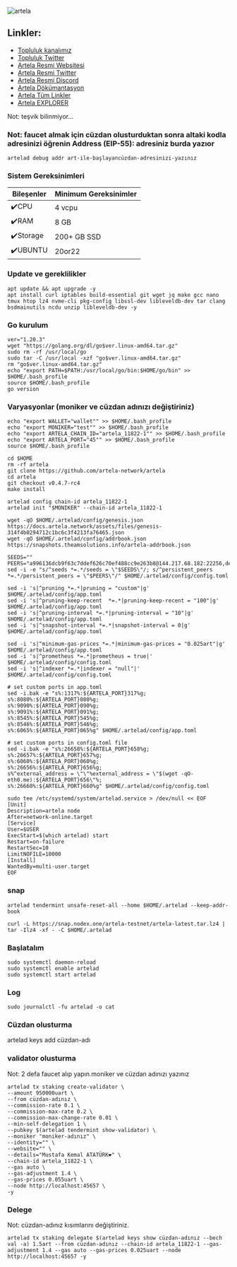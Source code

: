 
![artela](https://github.com/molla202/Artela/assets/91562185/a7922117-442e-4bbf-b56a-1d11e09670f7)

## Linkler:
 * [Topluluk kanalımız](https://t.me/corenodechat)
 * [Topluluk Twitter](https://twitter.com/corenodeHQ)
 * [Artela Resmi Websitesi](https://artela.network/)
 * [Artela Resmi Twitter](https://twitter.com/Artela_Network)
 * [Artela Resmi Discord](https://discord.gg/TzmnmuCU)
 * [Artela Dökümantasyon](https://docs.artela.network/develop/node/run-full-node)
 * [Artela Tüm Linkler](https://linktr.ee/artela_network)
 * [Artela EXPLORER](https://test.explorer.ist/artela/staking)


Not: teşvik bilinmiyor...

### Not: faucet almak için cüzdan olusturduktan sonra altaki kodla adresinizi öğrenin Address (EIP-55): adresiniz burda yazıor
```
artelad debug addr art-ile-başlayancüzdan-adresinizi-yazınız
```



### Sistem Gereksinimleri

| Bileşenler | Minimum Gereksinimler | 
| ------------ | ------------ |
| ✔️CPU |	4 vcpu|
| ✔️RAM	| 8 GB |
| ✔️Storage	| 200+ GB SSD |
| ✔️UBUNTU | 20or22 |


### Update ve gereklilikler
```
apt update && apt upgrade -y
apt install curl iptables build-essential git wget jq make gcc nano tmux htop lz4 nvme-cli pkg-config libssl-dev libleveldb-dev tar clang bsdmainutils ncdu unzip libleveldb-dev -y
```
### Go kurulum
```
ver="1.20.3"
wget "https://golang.org/dl/go$ver.linux-amd64.tar.gz"
sudo rm -rf /usr/local/go
sudo tar -C /usr/local -xzf "go$ver.linux-amd64.tar.gz"
rm "go$ver.linux-amd64.tar.gz"
echo "export PATH=$PATH:/usr/local/go/bin:$HOME/go/bin" >> $HOME/.bash_profile
source $HOME/.bash_profile
go version
```
### Varyasyonlar (moniker ve cüzdan adınızı değiştiriniz)
```
echo "export WALLET="wallet"" >> $HOME/.bash_profile
echo "export MONIKER="test"" >> $HOME/.bash_profile
echo "export ARTELA_CHAIN_ID="artela_11822-1"" >> $HOME/.bash_profile
echo "export ARTELA_PORT="45"" >> $HOME/.bash_profile
source $HOME/.bash_profile

cd $HOME
rm -rf artela
git clone https://github.com/artela-network/artela
cd artela
git checkout v0.4.7-rc4
make install

artelad config chain-id artela_11822-1
artelad init "$MONIKER" --chain-id artela_11822-1

wget -qO $HOME/.artelad/config/genesis.json https://docs.artela.network/assets/files/genesis-314f4b0294712c1bc6c3f4213fa76465.json
wget -qO $HOME/.artelad/config/addrbook.json https://snapshots.theamsolutions.info/artela-addrbook.json

SEEDS=""
PEERS="a996136dcb9f63c7ddef626c70ef488cc9e263b8@144.217.68.182:22256,de5612c035bd1875f0bd36d7cbf5d660b0d1e943@5.78.64.11:26656,bec6934fcddbac139bdecce19f81510cb5e02949@47.254.24.106:26656,30fb0055aced21472a01911353101bc4cd356bb3@47.89.230.117:26656,a03ae11a093c67e2554b73d174c4168fe715af10@57.128.103.184:26656,146d6011cce0423f564c9277c6a3390657c53730@157.90.226.23:26656,0188a9bcff4f411b29dbddda527d77803396e1c6@185.245.182.180:26656,b23bc610c374fd071c20ce4a2349bf91b8fbd7db@65.108.72.233:11656,aa416d3628dcce6e87d4b92d1867c8eca36a70a7@47.254.93.86:26656,978dee673bd447147f61aa5a1bdaabdfb8f8b853@47.88.57.107:26656,35ce36af33e289a29787eedb3127d21bf10edcff@81.0.218.194:45656,32d0e4aec8d8a8e33273337e1821f2fe2309539a@47.88.58.36:26656,1b73ac616d74375932fb6847ec67eee4a98174e9@116.202.85.52:25556,9e2fbfc4b32a1b013e53f3fc9b45638f4cddee36@47.254.66.177:26656,b23bc610c374fd071c20ce4a2349bf91b8fbd7db@65.108.72.233:11656,30fb0055aced21472a01911353101bc4cd356bb3@47.89.230.117:26656,9e2fbfc4b32a1b013e53f3fc9b45638f4cddee36@47.254.66.177:26656,978dee673bd447147f61aa5a1bdaabdfb8f8b853@47.88.57.107:26656,aa416d3628dcce6e87d4b92d1867c8eca36a70a7@47.254.93.86:26656"
sed -i -e "s/^seeds *=.*/seeds = \"$SEEDS\"/; s/^persistent_peers *=.*/persistent_peers = \"$PEERS\"/" $HOME/.artelad/config/config.toml

sed -i 's|^pruning *=.*|pruning = "custom"|g' $HOME/.artelad/config/app.toml
sed -i 's|^pruning-keep-recent  *=.*|pruning-keep-recent = "100"|g' $HOME/.artelad/config/app.toml
sed -i 's|^pruning-interval *=.*|pruning-interval = "10"|g' $HOME/.artelad/config/app.toml
sed -i 's|^snapshot-interval *=.*|snapshot-interval = 0|g' $HOME/.artelad/config/app.toml

sed -i 's|^minimum-gas-prices *=.*|minimum-gas-prices = "0.025art"|g' $HOME/.artelad/config/app.toml
sed -i 's|^prometheus *=.*|prometheus = true|' $HOME/.artelad/config/config.toml
sed -i 's|^indexer *=.*|indexer = "null"|' $HOME/.artelad/config/config.toml

# set custom ports in app.toml
sed -i.bak -e "s%:1317%:${ARTELA_PORT}317%g;
s%:8080%:${ARTELA_PORT}080%g;
s%:9090%:${ARTELA_PORT}090%g;
s%:9091%:${ARTELA_PORT}091%g;
s%:8545%:${ARTELA_PORT}545%g;
s%:8546%:${ARTELA_PORT}546%g;
s%:6065%:${ARTELA_PORT}065%g" $HOME/.artelad/config/app.toml

# set custom ports in config.toml file
sed -i.bak -e "s%:26658%:${ARTELA_PORT}658%g;
s%:26657%:${ARTELA_PORT}657%g;
s%:6060%:${ARTELA_PORT}060%g;
s%:26656%:${ARTELA_PORT}656%g;
s%^external_address = \"\"%external_address = \"$(wget -qO- eth0.me):${ARTELA_PORT}656\"%;
s%:26660%:${ARTELA_PORT}660%g" $HOME/.artelad/config/config.toml

sudo tee /etc/systemd/system/artelad.service > /dev/null << EOF
[Unit]
Description=artela node
After=network-online.target
[Service]
User=$USER
ExecStart=$(which artelad) start
Restart=on-failure
RestartSec=10
LimitNOFILE=10000
[Install]
WantedBy=multi-user.target
EOF
```

### snap
```
artelad tendermint unsafe-reset-all --home $HOME/.artelad --keep-addr-book

curl -L https://snap.nodex.one/artela-testnet/artela-latest.tar.lz4 | tar -Ilz4 -xf - -C $HOME/.artelad
```
### Başlatalım
```
sudo systemctl daemon-reload
sudo systemctl enable artelad
sudo systemctl start artelad
```
### Log
```
sudo journalctl -fu artelad -o cat
```

### Cüzdan olusturma

artelad keys add cüzdan-adı

### validator olusturma
Not: 2 defa faucet alıp yapın.moniker ve cüzdan adınızı yazınız
```
artelad tx staking create-validator \
--amount 950000uart \
--from cüzdan-adınız \
--commission-rate 0.1 \
--commission-max-rate 0.2 \
--commission-max-change-rate 0.01 \
--min-self-delegation 1 \
--pubkey $(artelad tendermint show-validator) \
--moniker "moniker-adınız" \
--identity="" \
--website="" \
--details="Mustafa Kemal ATATÜRK❤️" \
--chain-id artela_11822-1 \
--gas auto \
--gas-adjustment 1.4 \
--gas-prices 0.055uart \
--node http://localhost:45657 \
-y
```
### Delege
Not: cüzdan-adınız kısımlarını değiştiriniz.
```
artelad tx staking delegate $(artelad keys show cüzdan-adınız --bech val -a) 1.5art --from cüzdan-adınız --chain-id artela_11822-1 --gas-adjustment 1.4 --gas auto --gas-prices 0.025uart --node http://localhost:45657 -y
```

